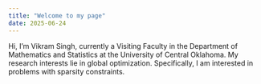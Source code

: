 ```yaml
---
title: "Welcome to my page"
date: 2025-06-24
---
```

Hi, I’m Vikram Singh, currently a Visiting Faculty in the Department of Mathematics and Statistics at the University of Central Oklahoma. My research interests lie in global optimization. Specifically, I am interested in problems with sparsity constraints.
